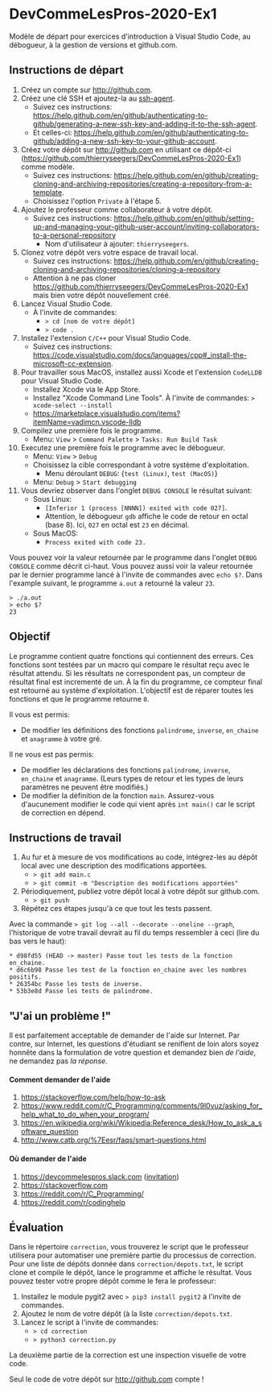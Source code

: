 # DevCommeLesPros-2020-Ex1
Modèle de départ pour exercices d'introduction à Visual Studio Code, au débogueur, à la gestion de versions et github.com.

## Instructions de départ

1. Créez un compte sur http://github.com.
1. Créez une clé SSH et ajoutez-la au [ssh-agent](https://fr.wikipedia.org/wiki/Ssh-agent).
    - Suivez ces instructions: https://help.github.com/en/github/authenticating-to-github/generating-a-new-ssh-key-and-adding-it-to-the-ssh-agent.
    - Et celles-ci: https://help.github.com/en/github/authenticating-to-github/adding-a-new-ssh-key-to-your-github-account.
1. Créez votre dépôt sur http://github.com en utilisant ce dépôt-ci (https://github.com/thierryseegers/DevCommeLesPros-2020-Ex1) comme modèle.
    - Suivez ces instructions: https://help.github.com/en/github/creating-cloning-and-archiving-repositories/creating-a-repository-from-a-template.
    - Choisissez l'option `Private` à l'étape 5.
1. Ajoutez le professeur comme collaborateur à votre dépôt.
    - Suivez ces instructions: https://help.github.com/en/github/setting-up-and-managing-your-github-user-account/inviting-collaborators-to-a-personal-repository
        - Nom d'utilisateur à ajouter: `thierryseegers`.
1. Clonez votre dépôt vers votre espace de travail local.
    - Suivez ces instructions: https://help.github.com/en/github/creating-cloning-and-archiving-repositories/cloning-a-repository
    - Attention à ne pas cloner https://github.com/thierryseegers/DevCommeLesPros-2020-Ex1 mais bien votre dépôt nouvellement créé.
1. Lancez Visual Studio Code.
    - À l'invite de commandes:
        - `> cd [nom de votre dépôt]`
        - `> code .`
1. Installez l'extension `C/C++` pour Visual Studio Code.
    - Suivez ces instructions: https://code.visualstudio.com/docs/languages/cpp#_install-the-microsoft-cc-extension.
1. Pour travailler sous MacOS, installez aussi Xcode et l'extension `CodeLLDB` pour Visual Studio Code.
    - Installez Xcode via le App Store.
    - Installez "Xcode Command Line Tools". À l'invite de commandes: `> xcode-select --install`
    - https://marketplace.visualstudio.com/items?itemName=vadimcn.vscode-lldb <!-- Mesure temporaire tant que https://github.com/microsoft/vscode-cpptools/issues/3829 n'est pas résolu. -->
1. Compilez une première fois le programme.
    - Menu: `View` > `Command Palette` > `Tasks: Run Build Task`
1. Executez une première fois le programme avec le débogueur.
    - Menu: `View` > `Debug`
    - Choisissez la cible correspondant à votre système d'exploitation.
        - Menu déroulant `DEBUG`: {`test (Linux)`, `test (MacOS)`}
    - Menu: `Debug` > `Start debugging`
1. Vous devriez observer dans l'onglet `DEBUG CONSOLE` le résultat suivant:
    - Sous Linux: 
        - `[Inferior 1 (process [NNNN]) exited with code 027]`.
        - Attention, le débogueur `gdb` affiche le code de retour en octal (base 8). Ici, `027` en octal est `23` en décimal.
    - Sous MacOS: 
        - `Process exited with code 23.`

Vous pouvez voir la valeur retournée par le programme dans l'onglet `DEBUG CONSOLE` comme décrit ci-haut.
Vous pouvez aussi voir la valeur retournée par le dernier programme lancé à l'invite de commandes avec `echo $?`.
Dans l'example suivant, le programme `a.out` a retourné la valeur `23`.
```
> ./a.out
> echo $?
23
```

## Objectif

Le programme contient quatre fonctions qui contiennent des erreurs.
Ces fonctions sont testées par un macro qui compare le résultat reçu avec le résultat attendu.
Si les résultats ne correspondent pas, un compteur de résultat final est incrementé de un.
À la fin du programme, ce compteur final est retourné au système d'exploitation.
L'objectif est de réparer toutes les fonctions et que le programme retourne `0`.

Il vous est permis: 
- De modifier les définitions des fonctions `palindrome`, `inverse`, `en_chaine` et `anagramme` à votre gré.

Il ne vous est pas permis:
- De modifier les déclarations des fonctions `palindrome`, `inverse`, `en_chaine` et `anagramme`. (Leurs types de retour et les types de leurs paramètres ne peuvent être modifiés.)
- De modifier la définition de la fonction `main`. Assurez-vous d'aucunement modifier le code qui vient après `int main()` car le script de correction en dépend.

## Instructions de travail

1. Au fur et à mesure de vos modifications au code, intégrez-les au dépôt local avec une description des modifications apportées.
    - `> git add main.c`
    - `> git commit -m "Description des modifications apportées"`
1. Périodiquement, publiez votre dépôt local à votre dépôt sur github.com.
    - `> git push`
1. Répétez ces étapes jusqu'à ce que tout les tests passent.

Avec la commande `> git log --all --decorate --oneline --graph`, l'historique de votre travail devrait au fil du temps ressembler à ceci  (lire du bas vers le haut):

```
* d98fd55 (HEAD -> master) Passe tout les tests de la fonction en_chaine.
* d6c6b98 Passe les test de la fonction en_chaine avec les nombres positifs.
* 26354bc Passe les tests de inverse.
* 53b3e8d Passe les tests de palindrome.
```

## "J'ai un problème !"

Il est parfaitement acceptable de demander de l'aide sur Internet.
Par contre, sur Internet, les questions d'étudiant se reniflent de loin alors soyez honnête dans la formulation de votre question et demandez bien *de l'aide*, ne demandez pas *la réponse*.

#### Comment demander de l'aide
1. https://stackoverflow.com/help/how-to-ask
1. https://www.reddit.com/r/C_Programming/comments/9l0vuz/asking_for_help_what_to_do_when_your_program/
1. https://en.wikipedia.org/wiki/Wikipedia:Reference_desk/How_to_ask_a_software_question
1. http://www.catb.org/%7Eesr/faqs/smart-questions.html

#### Où demander de l'aide
1. https://devcommelespros.slack.com ([invitation](https://join.slack.com/t/devcommelespros/shared_invite/enQtODg1MjI3NTYwODE4LWI2NTE1YTQ2ODg2MmMyYTliYTJkNDcwYTVhOWQ5N2Y0NDkyZGZhZjAwM2Q2NDRjY2Y2NjI3OTU1YjAzZDcwY2I))
1. https://stackoverflow.com
1. https://reddit.com/r/C_Programming/
1. https://reddit.com/r/codinghelp

## Évaluation

Dans le répertoire `correction`, vous trouverez le script que le professeur utilisera pour automatiser une première partie du processus de correction.
Pour une liste de dépôts donnée dans `correction/depots.txt`, le script clone et compile le dépôt, lance le programme et affiche le résultat.
Vous pouvez tester votre propre dépôt comme le fera le professeur:
1. Installez le module pygit2 avec `> pip3 install pygit2` à l'invite de commandes.
1. Ajoutez le nom de votre dépôt (à la liste `correction/depots.txt`.
1. Lancez le script à l'invite de commandes:
    - `> cd correction`
    - `> python3 correction.py`

La deuxième partie de la correction est une inspection visuelle de votre code.

Seul le code de votre dépôt sur http://github.com compte !
